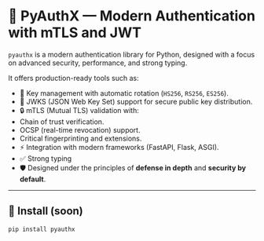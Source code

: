 # 🔐 PyAuthX — Modern Authentication with mTLS and JWT

`pyauthx` is a modern authentication library for Python, designed with a focus on advanced security, performance, and strong typing.

It offers production-ready tools such as:

- 🔑 Key management with automatic rotation (`HS256`, `RS256`, `ES256`).
- 📜 JWKS (JSON Web Key Set) support for secure public key distribution.
- 🔒 mTLS (Mutual TLS) validation with:
- Chain of trust verification.
- OCSP (real-time revocation) support.
- Critical fingerprinting and extensions.
- ⚡ Integration with modern frameworks (FastAPI, Flask, ASGI).
- ✅ Strong typing
- 🛡️ Designed under the principles of **defense in depth** and **security by default**.

---

## 🚀 Install (soon)

```bash
pip install pyauthx
```